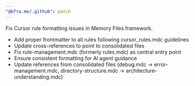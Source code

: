 ```yaml
---
"@bfra.me/.github": patch
---
```


Fix Cursor rule formatting issues in Memory Files framework.

- Add proper frontmatter to all rules following cursor_rules.mdc guidelines
- Update cross-references to point to consolidated files
- Fix rule-management.mdc (formerly rules.mdc) as central entry point
- Ensure consistent formatting for AI agent guidance
- Update references from consolidated files (debug.mdc → error-management.mdc, directory-structure.mdc → architecture-understanding.mdc)
